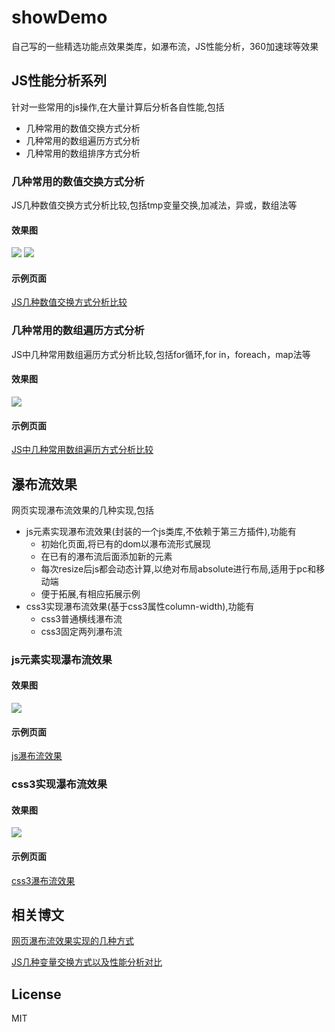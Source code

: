 # showDemo

自己写的一些精选功能点效果类库，如瀑布流，JS性能分析，360加速球等效果

## JS性能分析系列
针对一些常用的js操作,在大量计算后分析各自性能,包括

* 几种常用的数值交换方式分析
* 几种常用的数组遍历方式分析
* 几种常用的数组排序方式分析

### 几种常用的数值交换方式分析
JS几种数值交换方式分析比较,包括tmp变量交换,加减法，异或，数组法等

#### 效果图
![](https://dailc.github.io/showDemo/staticresource/performanceAnalysis/demo_js_performanceAnalysis_jsexchangevalue_1.png)
![](https://dailc.github.io/showDemo/staticresource/performanceAnalysis/demo_js_performanceAnalysis_jsexchangevalue_2.png)


#### 示例页面
[JS几种数值交换方式分析比较](http://dailc.github.io/showDemo/html/performanceAnalysis/demo_performanceAnalysis_jsexchangevalue.html)


### 几种常用的数组遍历方式分析
JS中几种常用数组遍历方式分析比较,包括for循环,for in，foreach，map法等

#### 效果图
![](https://dailc.github.io/showDemo/staticresource/performanceAnalysis/demo_js_performanceAnalysis_jsarrayGoThrough_1.png)

#### 示例页面
[JS中几种常用数组遍历方式分析比较](http://dailc.github.io/html/showDemo/performanceAnalysis/demo_performanceAnalysis_jsarrayGoThrough.html)

## 瀑布流效果
网页实现瀑布流效果的几种实现,包括

* js元素实现瀑布流效果(封装的一个js类库,不依赖于第三方插件),功能有
	* 初始化页面,将已有的dom以瀑布流形式展现
	* 在已有的瀑布流后面添加新的元素
	* 每次resize后js都会动态计算,以绝对布局absolute进行布局,适用于pc和移动端
	* 便于拓展,有相应拓展示例
* css3实现瀑布流效果(基于css3属性column-width),功能有
	* css3普通横线瀑布流
	* css3固定两列瀑布流

### js元素实现瀑布流效果

#### 效果图
![](https://dailc.github.io/showDemo/staticresource/waterfallflow/demo_js_waterfallflow_1.png)

#### 示例页面
[js瀑布流效果](https://dailc.github.io/showDemo/html/waterfallflow/demo_waterfall_flow_js.html)


### css3实现瀑布流效果

#### 效果图
![](https://dailc.github.io/showDemo/staticresource/waterfallflow/demo_js_waterfallflow_3.png)

#### 示例页面
[css3瀑布流效果](https://dailc.github.io/showDemo/html/waterfallflow/demo_waterfall_flow_css3.html)


## 相关博文
[网页瀑布流效果实现的几种方式](https://dailc.github.io/2016/11/13/waterflowEffect)

[JS几种变量交换方式以及性能分析对比](http://dailc.github.io/2016/11/21/baseKnowlenge_javascript_exchangeValue)



## License

MIT